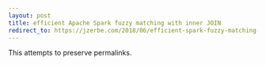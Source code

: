 ```yaml
---
layout: post
title: efficient Apache Spark fuzzy matching with inner JOIN
redirect_to: https://jzerbe.com/2018/06/efficient-spark-fuzzy-matching-with-inner-join/
---
```

This attempts to preserve permalinks.
